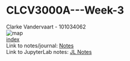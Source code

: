 # CLCV3000A---Week-3

Clarke Vandervaart - 101034062 \
![map](CCAC_map.jpg) \
[index](week-two-index.md) \
Link to notes/journal: [Notes](notes.md) \
Link to JupyterLab notes: [JL Notes](journal-week-3.md) 
